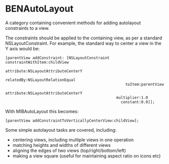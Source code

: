 BENAutoLayout
=============

A category containing convenient methods for adding autolayout constraints to a view.

The constraints should be applied to the containing view, as per a standard NSLayoutConstraint. For example, the standard way to center a view in the Y axis would be:

	[parentView addConstraint: [NSLayoutConstraint constraintWithItem:childView
													  attribute:NSLayoutAttributeCenterY
													  relatedBy:NSLayoutRelationEqual
														 toItem:parentView
													  attribute:NSLayoutAttributeCenterY
													 multiplier:1.0
													   constant:0.0]];
													   
With MIBAutoLayout this becomes:

	[parentView addConstraintToVerticallyCenterView:childView];

Some simple autolayout tasks are covered, including:
* centering views, including multiple views in one operation
* matching heights and widths of different views
* aligning the edges of two views (top/right/bottom/left)
* making a view square (useful for maintaining aspect ratio on icons etc)
